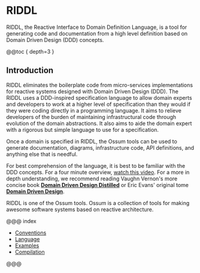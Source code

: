 # RIDDL

RIDDL, the Reactive Interface to Domain Definition Language, is a tool for
generating code and documentation from a high level definition based on 
Domain Driven Design (DDD) concepts.

@@toc { depth=3 }

## Introduction 
RIDDL eliminates the boilerplate code from micro-services implementations for
reactive systems designed with Domain Driven Design (DDD). The RIDDL uses a
DDD-inspired specification language to allow domain experts and developers
to work at a higher level of specification than they would if they
were coding directly in a programming language. It aims to relieve developers
of the burden of maintaining infrastructural code through evolution of the
domain abstractions. It also aims to aide the domain expert with a rigorous
but simple language to use for a specification.

Once a domain is specified in RIDDL, the Ossum tools can be used to generate
documentation, diagrams, infrastructure code, API definitions, and anything
else that is needful.  

For best comprehension of the language, it is best to be familiar with the
DDD concepts. For a four minute overview, 
[watch this video](https://elearn.domainlanguage.com/). For a more in depth
understanding, we recommend reading Vaughn Vernon's more concise book **[Domain
Driven Design Distilled](https://www.amazon.com/Domain-Driven-Design-Distilled-Vaughn-Vernon-ebook/dp/B01JJSGE5S/ref=sr_1_1)**
or Eric Evans' original tome **[Domain Driven Design](https://www.amazon.com/Domain-Driven-Design-Tackling-Complexity-Software-ebook/dp/B00794TAUG/ref=pd_sim_351_2/139-5372630-4190805)**.

RIDDL is one of the Ossum tools. Ossum is a collection of tools for making
awesome software systems based on reactive architecture.

@@@ index

* [Conventions](conventions.md)
* [Language](language/index.md)
* [Examples](examples/index.md)
* [Compilation](compilation/index.md)

@@@
